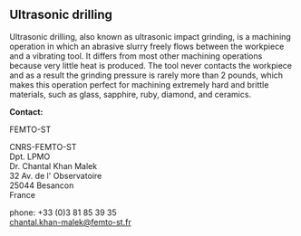 ## Ultrasonic drilling

Ultrasonic drilling, also known as ultrasonic impact grinding, is a machining operation in which an abrasive slurry freely flows between the workpiece and a vibrating tool. It differs from most other machining operations because very little heat is produced. The tool never contacts the workpiece and as a result the grinding pressure is rarely more than 2 pounds, which makes this operation perfect for machining extremely hard and brittle materials, such as glass, sapphire, ruby, diamond, and ceramics.
<!--break-->
__Contact:__

FEMTO-ST

CNRS-FEMTO-ST  
Dpt. LPMO  
Dr. Chantal Khan Malek  
32 Av. de l' Observatoire  
25044 Besancon   
France

phone: +33 (0)3 81 85 39 35  
chantal.khan-malek@femto-st.fr